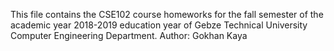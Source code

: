 This file contains the CSE102 course homeworks for the fall semester of the academic year 2018-2019 education year of Gebze Technical University Computer Engineering Department.
Author: Gokhan Kaya
